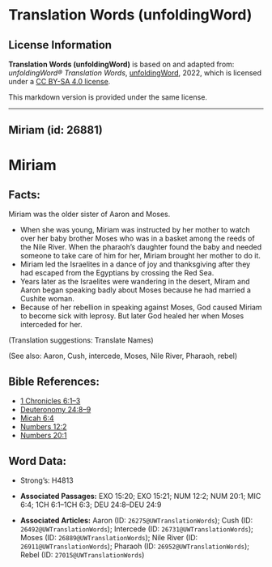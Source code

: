 # Translation Words (unfoldingWord)

## License Information

**Translation Words (unfoldingWord)** is based on and adapted from: _unfoldingWord® Translation Words_, [unfoldingWord](https://unfoldingword.org/utw), 2022, which is licensed under a [CC BY-SA 4.0 license](https://creativecommons.org/licenses/by-sa/4.0/legalcode.en).

This markdown version is provided under the same license.



--------------------------------

## Miriam (id: 26881)

Miriam
======

Facts:
------

Miriam was the older sister of Aaron and Moses.

* When she was young, Miriam was instructed by her mother to watch over her baby brother Moses who was in a basket among the reeds of the Nile River. When the pharaoh’s daughter found the baby and needed someone to take care of him for her, Miriam brought her mother to do it.
* Miriam led the Israelites in a dance of joy and thanksgiving after they had escaped from the Egyptians by crossing the Red Sea.
* Years later as the Israelites were wandering in the desert, Miram and Aaron began speaking badly about Moses because he had married a Cushite woman.
* Because of her rebellion in speaking against Moses, God caused Miriam to become sick with leprosy. But later God healed her when Moses interceded for her.

(Translation suggestions: Translate Names)

(See also: Aaron, Cush, intercede, Moses, Nile River, Pharaoh, rebel)

Bible References:
-----------------

* [1 Chronicles 6:1–3](https://ref.ly/1Chr6:1-1Chr6:3)
* [Deuteronomy 24:8–9](https://ref.ly/Deut24:8-Deut24:9)
* [Micah 6:4](https://ref.ly/Mic6:4)
* [Numbers 12:2](https://ref.ly/Num12:2)
* [Numbers 20:1](https://ref.ly/Num20:1)

Word Data:
----------

* Strong’s: H4813

* **Associated Passages:** EXO 15:20; EXO 15:21; NUM 12:2; NUM 20:1; MIC 6:4; 1CH 6:1–1CH 6:3; DEU 24:8–DEU 24:9
* **Associated Articles:** Aaron (ID: `26275@UWTranslationWords`); Cush (ID: `26492@UWTranslationWords`); Intercede (ID: `26731@UWTranslationWords`); Moses (ID: `26889@UWTranslationWords`); Nile River (ID: `26911@UWTranslationWords`); Pharaoh (ID: `26952@UWTranslationWords`); Rebel (ID: `27015@UWTranslationWords`)

